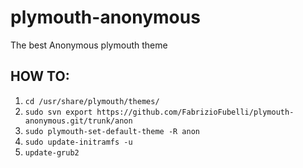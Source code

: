 # plymouth-anonymous
The best Anonymous plymouth theme

## HOW TO:
  1. `cd /usr/share/plymouth/themes/`
  2. `sudo svn export https://github.com/FabrizioFubelli/plymouth-anonymous.git/trunk/anon`
  3. `sudo plymouth-set-default-theme -R anon`
  4. `sudo update-initramfs -u`
  5. `update-grub2`
